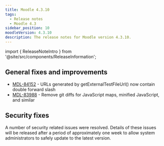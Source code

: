 ```yaml
---
title: Moodle 4.3.10
tags:
  - Release notes
  - Moodle 4.3
sidebar_position: 10
moodleVersion: 4.3.10
description: The release notes for Moodle version 4.3.10.
---
```


import { ReleaseNoteIntro } from '@site/src/components/ReleaseInformation';

<ReleaseNoteIntro releaseName={frontMatter.moodleVersion} />

## General fixes and improvements
<!-- cspell:disable -->
- [MDL-84152](https://tracker.moodle.org/browse/MDL-84152) - URLs generated by getExternalTestFileUrl() now contain double forward slash
- [MDL-83988](https://tracker.moodle.org/browse/MDL-83988) - Remove git diffs for JavaScript maps, minified JavaScript, and similar
<!-- cspell:enable -->

## Security fixes

A number of security related issues were resolved. Details of these issues will be released after a period of approximately one week to allow system administrators to safely update to the latest version.
